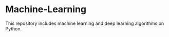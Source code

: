 # Machine-Learning

This repository includes machine learning and deep learning algorithms on Python.
